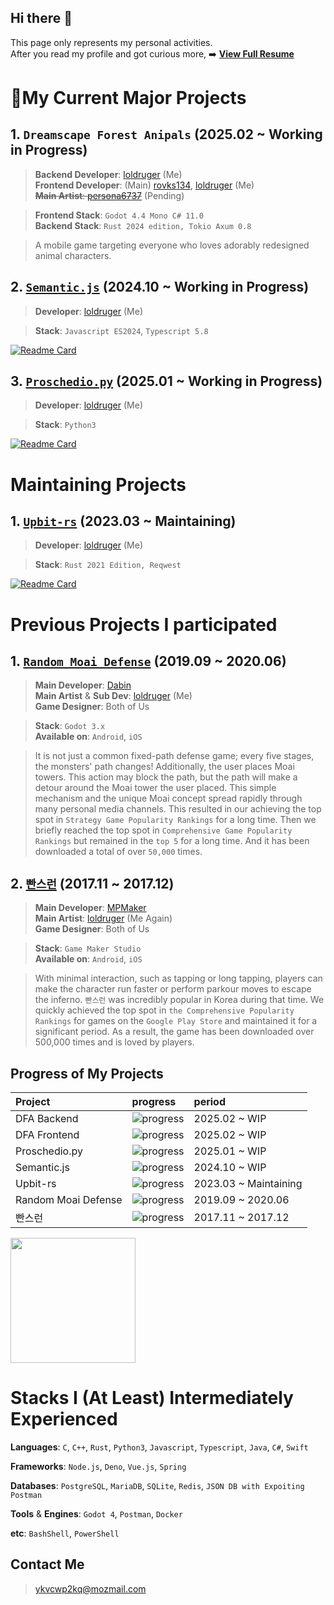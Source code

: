 ## Hi there 👋
This page only represents my personal activities. </br>
After you read my profile and got curious more, ➡️ **[View Full Resume](https://loldruger.github.io)**

# 🔭My Current Major Projects
## 1. `Dreamscape Forest Anipals` (2025.02 ~ Working in Progress)
> **Backend Developer**: [loldruger](https://github.com/loldruger) (Me)</br>
> **Frontend Developer**: (Main) [rovks134](https://github.com/rovks134), [loldruger](https://github.com/loldruger) (Me) </br>
> ~~**Main Artist**: [persona6737](https://github.com/Kim-Tae-yeon)~~ (Pending)

> **Frontend Stack**: `Godot 4.4 Mono C# 11.0`</br>
> **Backend Stack**: `Rust 2024 edition, Tokio Axum 0.8`

> A mobile game targeting everyone who loves adorably redesigned animal characters. 

## 2. [`Semantic.js`](https://github.com/loldruger/semantic.js) (2024.10 ~ Working in Progress) 
> **Developer**: [loldruger](https://github.com/loldruger) (Me)

> **Stack**: `Javascript ES2024`, `Typescript 5.8`

[![Readme Card](https://github-readme-stats.vercel.app/api/pin/?username=loldruger&repo=semantic.js)](https://github.com/loldruger/semantic.js)

## 3. [`Proschedio.py`](https://github.com/loldruger/proschedio) (2025.01 ~ Working in Progress)
> **Developer**: [loldruger](https://github.com/loldruger) (Me)

> **Stack**: `Python3`

[![Readme Card](https://github-readme-stats.vercel.app/api/pin/?username=loldruger&repo=proschedio)](https://github.com/loldruger/proschedio)

# Maintaining Projects
## 1. [`Upbit-rs`](https://github.com/loldruger/upbit-rs) (2023.03 ~ Maintaining)
> **Developer**: [loldruger](https://github.com/loldruger) (Me)

> **Stack**: `Rust 2021 Edition, Reqwest`

[![Readme Card](https://github-readme-stats.vercel.app/api/pin/?username=loldruger&repo=upbit-rs)](https://github.com/loldruger/upbit-rs)

# Previous Projects I participated
## 1. [`Random Moai Defense`](https://play.google.com/store/apps/details?id=com.davin.moai) (2019.09 ~ 2020.06)
> **Main Developer**: [Dabin](https://github.com/MyNameIsDabin)</br>
> **Main Artist** & **Sub Dev**: [loldruger](https://github.com/loldruger) (Me)</br>
> **Game Designer**: Both of Us

> **Stack**: `Godot 3.x`</br>
> **Available on**: `Android`, `iOS`

> It is not just a common fixed-path defense game; every five stages, the monsters' path changes! Additionally, the user places Moai towers. This action may block the path, but the path will make a detour around the Moai tower the user placed. This simple mechanism and the unique Moai concept spread rapidly through many personal media channels. This resulted in our achieving the top spot in `Strategy Game Popularity Rankings` for a long time. Then we briefly reached the top spot in `Comprehensive Game Popularity Rankings` but remained in the `top 5` for a long time. And it has been downloaded a total of over `50,000` times.

## 2. [`빤스런`](https://play.google.com/store/apps/details?id=com.mpmaker.onepark) (2017.11 ~ 2017.12)
> **Main Developer**: [MPMaker](https://play.google.com/store/apps/dev?id=7302400084345857961)</br>
> **Main Artist**: [loldruger](https://github.com/loldruger) (Me Again)</br>
> **Game Designer**: Both of Us

> **Stack**: `Game Maker Studio`</br>
> **Available on**: `Android`, `iOS`

> With minimal interaction, such as tapping or long tapping, players can make the character run faster or perform parkour moves to escape the inferno. `빤스런` was incredibly popular in Korea during that time. We quickly achieved the top spot in `the Comprehensive Popularity Rankings` for games on the `Google Play Store` and maintained it for a significant period. As a result, the game has been downloaded over 500,000 times and is loved by players.

## Progress of My Projects

|Project|progress| period |
|:--|:--|:-- |
|DFA Backend| ![progress](https://progress-bar.xyz/0/)| 2025.02 ~ WIP
|DFA Frontend| ![progress](https://progress-bar.xyz/20/)| 2025.02 ~ WIP
|Proschedio.py | ![progress](https://progress-bar.xyz/10/) | 2025.01 ~ WIP
|Semantic.js| ![progress](https://progress-bar.xyz/33/)| 2024.10 ~ WIP
|Upbit-rs|![progress](https://progress-bar.xyz/100?progress_color=33a0da)| 2023.03 ~ Maintaining
|Random Moai Defense | ![progress](https://progress-bar.xyz/100/) | 2019.09 ~ 2020.06
|빤스런 | ![progress](https://progress-bar.xyz/100/) | 2017.11 ~ 2017.12
<!--
<a href="https://github.com/loldruger/github-readme-stats">
  <img height=200 align="center" src="https://github-readme-stats.vercel.app/api?username=loldruger" />
</a>
-->
<a href="https://github.com/anuraghazra/convoychat">
  <img height=200 align="center" src="https://github-readme-stats.vercel.app/api/top-langs?username=loldruger&layout=compact&langs_count=8&card_width=440" />
</a>

# Stacks I (At Least) Intermediately Experienced 
**Languages**: `C`, `C++`, `Rust`, `Python3`, `Javascript`, `Typescript`, `Java`, `C#`, `Swift`

**Frameworks**: `Node.js`, `Deno`, `Vue.js`, `Spring`

**Databases**: `PostgreSQL`, `MariaDB`, `SQLite`, `Redis`, `JSON DB with Expoiting Postman`

**Tools** & **Engines**: `Godot 4`, `Postman`, `Docker`

**etc**: `BashShell`, `PowerShell`

## Contact Me
> ykvcwp2kq@mozmail.com

<!--
**loldruger/loldruger** is a ✨ _special_ ✨ repository because its `README.md` (this file) appears on your GitHub profile.

Here are some ideas to get you started:

- 🔭 I’m currently working on ...
- 🌱 I’m currently learning ...
- 👯 I’m looking to collaborate on ...
- 🤔 I’m looking for help with ...
- 💬 Ask me about ...
- 📫 How to reach me: ...
- 😄 Pronouns: ...
- ⚡ Fun fact: ...
-->
